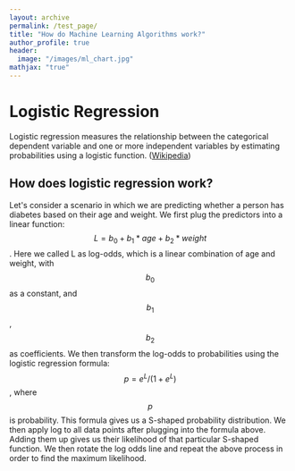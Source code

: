 ```yaml
---
layout: archive
permalink: /test_page/
title: "How do Machine Learning Algorithms work?"
author_profile: true
header:
  image: "/images/ml_chart.jpg"  
mathjax: "true"
---
```

# Logistic Regression
Logistic regression measures the relationship between the categorical dependent variable and one or more independent variables by estimating probabilities using a logistic function. ([Wikipedia](https://en.wikipedia.org/wiki/Logistic_regression))

## How does logistic regression work?
Let's consider a scenario in which we are predicting whether a person has diabetes based on their age and weight. We first plug the predictors into a linear function: $$L=b_0+b_1*age+b_2*weight$$. Here we called L as log-odds, which is a linear combination of age and weight, with $$b_0$$ as a constant, and $$b_1$$, $$b_2$$ as coefficients.
We then transform the log-odds to probabilities using the logistic regression formula: $$p=e^L/(1+e^L)$$, where $$p$$ is probability. This formula gives us a S-shaped probability distribution. We then apply log to all data points after plugging into the formula above. Adding them up gives us their likelihood of that particular S-shaped function. We then rotate the log odds line and repeat the above process in order to find the maximum likelihood.
